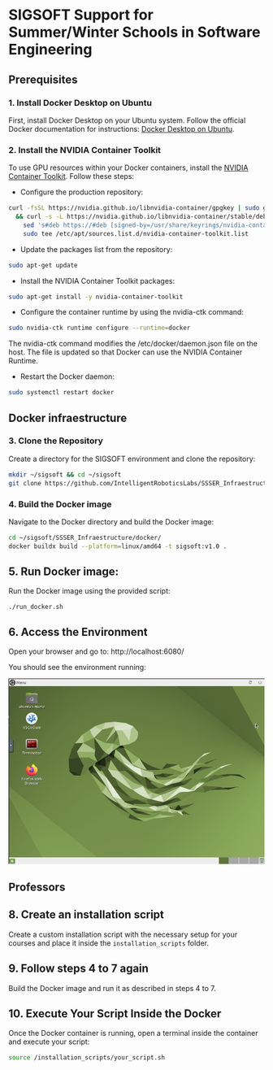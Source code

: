 # SIGSOFT Support for Summer/Winter Schools in Software Engineering


## Prerequisites

### 1. Install Docker Desktop on Ubuntu

First, install Docker Desktop on your Ubuntu system. Follow the official Docker documentation for instructions: [Docker Desktop on Ubuntu](https://docs.docker.com/desktop/install/ubuntu/).

### 2. Install the NVIDIA Container Toolkit

To use GPU resources within your Docker containers, install the [NVIDIA Container Toolkit](https://docs.nvidia.com/datacenter/cloud-native/container-toolkit/latest/install-guide.html). Follow these steps:

- Configure the production repository:
```sh
curl -fsSL https://nvidia.github.io/libnvidia-container/gpgkey | sudo gpg --dearmor -o /usr/share/keyrings/nvidia-container-toolkit-keyring.gpg \
  && curl -s -L https://nvidia.github.io/libnvidia-container/stable/deb/nvidia-container-toolkit.list | \
    sed 's#deb https://#deb [signed-by=/usr/share/keyrings/nvidia-container-toolkit-keyring.gpg] https://#g' | \
    sudo tee /etc/apt/sources.list.d/nvidia-container-toolkit.list
```

- Update the packages list from the repository:
```sh
sudo apt-get update
``` 

- Install the NVIDIA Container Toolkit packages:
```sh
sudo apt-get install -y nvidia-container-toolkit
``` 

- Configure the container runtime by using the nvidia-ctk command:
```sh
sudo nvidia-ctk runtime configure --runtime=docker
``` 

The nvidia-ctk command modifies the /etc/docker/daemon.json file on the host. The file is updated so that Docker can use the NVIDIA Container Runtime.

- Restart the Docker daemon:
```sh 
sudo systemctl restart docker
``` 
## Docker infraestructure
### 3. Clone the Repository
Create a directory for the SIGSOFT environment and clone the repository:
```sh
mkdir ~/sigsoft && cd ~/sigsoft
git clone https://github.com/IntelligentRoboticsLabs/SSSER_Infraestructure.git
```
### 4. Build the Docker image
Navigate to the Docker directory and build the Docker image:
```sh
cd ~/sigsoft/SSSER_Infraestructure/docker/
docker buildx build --platform=linux/amd64 -t sigsoft:v1.0 .
```
## 5. Run Docker image:
Run the Docker image using the provided script:
```
./run_docker.sh
```
## 6. Access the Environment
Open your browser and go to: http://localhost:6080/

You should see the environment running:

![Environment](images/environment.png)

## Professors
## 8. Create an installation script
Create a custom installation script with the necessary setup for your courses and place it inside the `installation_scripts` folder.

## 9. Follow steps 4 to 7 again
Build the Docker image and run it as described in steps 4 to 7.

## 10. Execute Your Script Inside the Docker
Once the Docker container is running, open a terminal inside the container and execute your script:
```sh
source /installation_scripts/your_script.sh
```